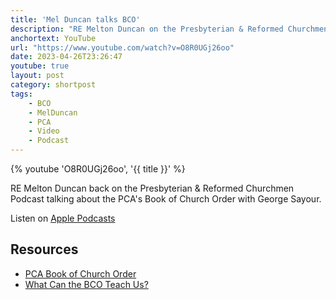 ```yaml
---
title: 'Mel Duncan talks BCO'
description: "RE Melton Duncan on the Presbyterian & Reformed Churchmen Podcast talking about the PCA's Book of Church Order."
anchortext: YouTube
url: "https://www.youtube.com/watch?v=O8R0UGj26oo"
date: 2023-04-26T23:26:47
youtube: true
layout: post
category: shortpost
tags:
    - BCO
    - MelDuncan
    - PCA
    - Video
    - Podcast
---
```


{% youtube 'O8R0UGj26oo', '{{ title }}' %}

RE Melton Duncan back on the Presbyterian & Reformed Churchmen Podcast talking about the PCA's Book of Church Order with George Sayour.

Listen on [Apple Podcasts](https://podcasts.apple.com/us/podcast/primer-on-the-bco-with-mel-duncan/id1658431714?i=1000610639138)

## Resources
- [PCA Book of Church Order](https://www.pcaac.org/bco/)
- [What Can the BCO Teach Us?](https://pcapolity.com/2023/04/24/what-can-the-bco-teach-us/)
